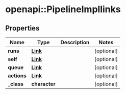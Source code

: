# openapi::PipelineImpllinks


## Properties
Name | Type | Description | Notes
------------ | ------------- | ------------- | -------------
**runs** | [**Link**](Link.md) |  | [optional] 
**self** | [**Link**](Link.md) |  | [optional] 
**queue** | [**Link**](Link.md) |  | [optional] 
**actions** | [**Link**](Link.md) |  | [optional] 
**_class** | **character** |  | [optional] 


